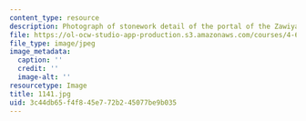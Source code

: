 ```yaml
---
content_type: resource
description: Photograph of stonework detail of the portal of the Zawiya.
file: https://ol-ocw-studio-app-production.s3.amazonaws.com/courses/4-615-the-architecture-of-cairo-spring-2002/3c44db65f4f845e772b245077be9b035_1141.jpg
file_type: image/jpeg
image_metadata:
  caption: ''
  credit: ''
  image-alt: ''
resourcetype: Image
title: 1141.jpg
uid: 3c44db65-f4f8-45e7-72b2-45077be9b035
---
```

